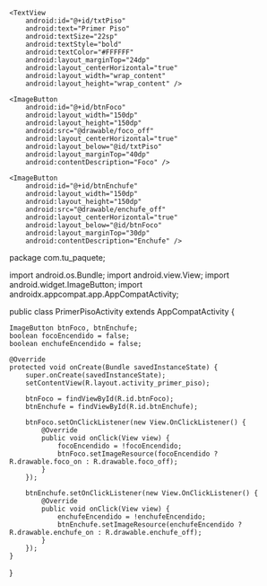 <?xml version="1.0" encoding="utf-8"?>
<RelativeLayout xmlns:android="http://schemas.android.com/apk/res/android"
    android:layout_width="match_parent"
    android:layout_height="match_parent"
    android:background="@drawable/fondo_sala">

    <TextView
        android:id="@+id/txtPiso"
        android:text="Primer Piso"
        android:textSize="22sp"
        android:textStyle="bold"
        android:textColor="#FFFFFF"
        android:layout_marginTop="24dp"
        android:layout_centerHorizontal="true"
        android:layout_width="wrap_content"
        android:layout_height="wrap_content" />

    <ImageButton
        android:id="@+id/btnFoco"
        android:layout_width="150dp"
        android:layout_height="150dp"
        android:src="@drawable/foco_off"
        android:layout_centerHorizontal="true"
        android:layout_below="@id/txtPiso"
        android:layout_marginTop="40dp"
        android:contentDescription="Foco" />

    <ImageButton
        android:id="@+id/btnEnchufe"
        android:layout_width="150dp"
        android:layout_height="150dp"
        android:src="@drawable/enchufe_off"
        android:layout_centerHorizontal="true"
        android:layout_below="@id/btnFoco"
        android:layout_marginTop="30dp"
        android:contentDescription="Enchufe" />

</RelativeLayout>

package com.tu_paquete;

import android.os.Bundle;
import android.view.View;
import android.widget.ImageButton;
import androidx.appcompat.app.AppCompatActivity;

public class PrimerPisoActivity extends AppCompatActivity {

    ImageButton btnFoco, btnEnchufe;
    boolean focoEncendido = false;
    boolean enchufeEncendido = false;

    @Override
    protected void onCreate(Bundle savedInstanceState) {
        super.onCreate(savedInstanceState);
        setContentView(R.layout.activity_primer_piso);

        btnFoco = findViewById(R.id.btnFoco);
        btnEnchufe = findViewById(R.id.btnEnchufe);

        btnFoco.setOnClickListener(new View.OnClickListener() {
            @Override
            public void onClick(View view) {
                focoEncendido = !focoEncendido;
                btnFoco.setImageResource(focoEncendido ? R.drawable.foco_on : R.drawable.foco_off);
            }
        });

        btnEnchufe.setOnClickListener(new View.OnClickListener() {
            @Override
            public void onClick(View view) {
                enchufeEncendido = !enchufeEncendido;
                btnEnchufe.setImageResource(enchufeEncendido ? R.drawable.enchufe_on : R.drawable.enchufe_off);
            }
        });
    }
}
